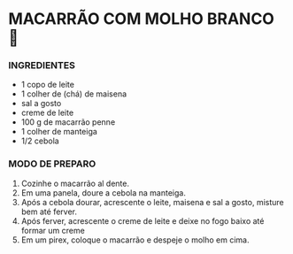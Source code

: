 # MACARRÃO COM MOLHO BRANCO :spaghetti:



### INGREDIENTES

- 1 copo de leite
- 1 colher de (chá) de maisena
- sal a gosto
- creme de leite
- 100 g de macarrão penne
- 1 colher de manteiga
- 1/2 cebola

### MODO DE PREPARO

1. Cozinhe o macarrão al dente.
2. Em uma panela, doure a cebola na manteiga.
3. Após a cebola dourar, acrescente o leite, maisena e sal a gosto, misture bem até ferver.
4. Após ferver, acrescente o creme de leite e deixe no fogo baixo até formar um creme
5. Em um pirex, coloque o macarrão e despeje o molho em cima.